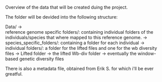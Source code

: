 Overview of the data that will be created duing the project.

The folder will be devided into the following structure:

Data/ ->    
reference genome specific folders/: containing individual folders of the individuals/species that where mapped to this reference genome. ->
    species_specific_folders/: containing a folder for each individual ->
        individual folders/: a folder for the lifted files and one for the wb diversity files ->
            Lifted folder -> the lifted 
            Wb-div folder -> eventually the window-based genetic diversity files


There is also a metadata file, obtained from Erik S. for which i'll be ever greatful.
